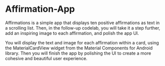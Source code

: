 # Affirmation-App

 Affirmations is a simple app that displays ten positive affirmations as text in a scrolling list. 
 Then, in the follow-up codelab, you will take it a step further, add an inspiring image to each affirmation, and polish the app UI.
 
 You will display the text and image for each affirmation within a card, using the MaterialCardView widget from the Material Components for Android library. 
 Then you will finish the app by polishing the UI to create a more cohesive and beautiful user experience.
